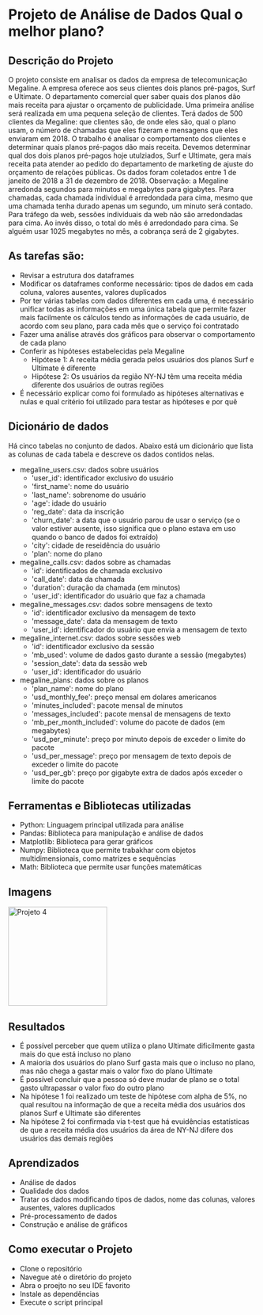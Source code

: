 # Projeto de Análise de Dados Qual o melhor plano?

## Descrição do Projeto
O projeto consiste em analisar os dados da empresa de telecomunicação Megaline. A empresa oferece aos seus clientes dois planos pré-pagos, Surf e Ultimate. O departamento comercial quer saber quais dos planos dão mais receita para ajustar o orçamento de publicidade. Uma primeira análise será realizada em uma pequena seleção de clientes. Terá dados de 500 clientes da Megaline: que clientes são, de onde eles são, qual o plano usam, o número de chamadas que eles fizeram e mensagens que eles enviaram em 2018. 
O trabalho é analisar o comportamento dos clientes e determinar quais planos pré-pagos dão mais receita. Devemos determinar qual dos dois planos pré-pagos hoje utulziados, Surf e Ultimate, gera mais receita pata atender ao pedido do departamento de marketing de ajuste do orçamento de relações públicas.
Os dados foram coletados entre 1 de janeito de 2018 a 31 de dezembro de 2018.
Observação: a Megaline arredonda segundos para minutos e megabytes para gigabytes. Para chamadas, cada chamada individual é arredondada para cima, mesmo que uma chamada tenha durado apenas um segundo, um minuto será contado. Para tráfego da web, sessões individuais da web não são arredondadas para cima. Ao invés disso, o total do mês é arredondado para cima. Se alguém usar 1025 megabytes no mês, a cobrança será de 2 gigabytes.

## As tarefas são:
- Revisar a estrutura dos dataframes
- Modificar os dataframes conforme necessário: tipos de dados em cada coluna, valores ausentes, valores duplicados
- Por ter várias tabelas com dados diferentes em cada uma, é necessário unificar todas as informações em uma única tabela que permite fazer mais facilmente os cálculos tendo as informações de cada usuário, de acordo com seu plano, para cada mês que o serviço foi contratado
- Fazer uma análise através dos gráficos para observar o comportamento de cada plano
- Conferir as hipóteses estabelecidas pela Megaline
  - Hipótese 1: A receita média gerada pelos usuários dos planos Surf e Ultimate é diferente
  - Hipótese 2: Os usuários da região NY-NJ têm uma receita média diferente dos usuários de outras regiões
- É necessário explicar como foi formulado as hipóteses alternativas e nulas e qual critério foi utilizado para testar as hipóteses e por quê
  
## Dicionário de dados
Há cinco tabelas no conjunto de dados. Abaixo está um dicionário que lista as colunas de cada tabela e descreve os dados contidos nelas.
- megaline_users.csv: dados sobre usuários
  - 'user_id': identificador exclusivo do usuário
  - 'first_name': nome do usuário
  - 'last_name': sobrenome do usuário
  - 'age': idade do usuário
  - 'reg_date': data da inscrição
  - 'churn_date': a data que o usuário parou de usar o serviço (se o valor estiver ausente, isso significa que o plano estava em uso quando o banco de dados foi extraído)
  - 'city': cidade de reseidência do usuário
  - 'plan': nome do plano
- megaline_calls.csv: dados sobre as chamadas
  - 'id': identificados de chamada exclusivo
  - 'call_date': data da chamada
  - 'duration': duração da chamada (em minutos)
  - 'user_id': identificador do usuário que faz a chamada
- megaline_messages.csv: dados sobre mensagens de texto
  - 'id': identificador exclusivo da mensagem de texto
  - 'message_date': data da mensagem de texto
  - 'user_id': identificador do usuário que envia a mensagem de texto
- megaline_internet.csv: dados sobre sessões web
  - 'id': identificador exclusivo da sessão
  - 'mb_used': volume de dados gasto durante a sessão (megabytes)
  - 'session_date': data da sessão web
  - 'user_id': identificador do usuário
- megaline_plans: dados sobre os planos
  - 'plan_name': nome do plano
  - 'usd_monthly_fee': preço mensal em dolares americanos
  - 'minutes_included': pacote mensal de minutos
  - 'messages_included': pacote mensal de mensagens de texto
  - 'mb_per_month_included': volume do pacote de dados (em megabytes)
  - 'usd_per_minute': preço por minuto depois de exceder o limite do pacote
  - 'usd_per_message': preço por mensagem de texto depois de exceder o limite do pacote
  - 'usd_per_gb': preço por gigabyte extra de dados após exceder o limite do pacote

## Ferramentas e Bibliotecas utilizadas
- Python: Linguagem principal utilizada para análise
- Pandas: Biblioteca para manipulação e análise de dados
- Matplotlib: Biblioteca para gerar gráficos
- Numpy: Biblioteca que permite trabakhar com objetos multidimensionais, como matrizes e sequências
- Math: Biblioteca que permite usar funções matemáticas

## Imagens
<img src="https://github.com/user-attachments/assets/d53446bb-75d5-4e5c-87ba-f7ba0d7c958d" alt="Projeto 4" width="200"/>

## Resultados
- É possível perceber que quem utiliza o plano Ultimate dificilmente gasta mais do que está incluso no plano
- A maioria dos usuários do plano Surf gasta mais que o incluso no plano, mas não chega a gastar mais o valor fixo do plano Ultimate
- É possível concluir que a pessoa só deve mudar de plano se o total gasto ultrapassar o valor fixo do outro plano
- Na hipótese 1 foi realizado um teste de hipótese com alpha de 5%, no qual resultou na informação de que a receita média dos usuários dos planos Surf e Ultimate são diferentes
- Na hipótese 2 foi confirmada via t-test que há evuidências estatísticas de que a receita média dos usuários da área de NY-NJ difere dos usuários das demais regiões

## Aprendizados
- Análise de dados
- Qualidade dos dados
- Tratar os dados modificando tipos de dados, nome das colunas, valores ausentes, valores duplicados
- Pré-processamento de dados
- Construção e análise de gráficos

## Como executar o Projeto
- Clone o repositório
- Navegue até o diretório do projeto
- Abra o proejto no seu IDE favorito
- Instale as dependências
- Execute o script principal
